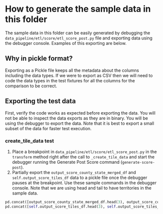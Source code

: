 # How to generate the sample data in this folder

The sample data in this folder can be easily generated by debugging the `data_pipeline/etl/score/etl_score_post.py` file
and exporting data using the debugger console. Examples of this exporting are below.

## Why in pickle format?

Exporting as a Pickle file keeps all the metadata about the columns including the data types. If we were to export as CSV then we will need
to code the data types in the test fixtures for all the columns for the comparison to be correct.

## Exporting the test data

First, verify the code works as expected before exporting the data. You will not be able to inspect the data exports as they are in binary.
You will be using the debugger to export the data. Note that it is best to export a small subset of the data for faster test execution.

### create_tile_data test
1. Place a breakpoint in `data_pipeline/etl/score/etl_score_post.py` in the `transform` method right after the call to
`_create_tile_data` and start the debugger running the Generate Post Score command (`generate-score-post`).
1. Partially export the `output_score_county_state_merged_df` and `self.output_score_tiles_df` data to a pickle file once the debugger pauses 
at the breakpoint. Use these sample commands in the debugger console. Note that we are using head and tail to have territories in the sample data.

```python
pd.concat([output_score_county_state_merged_df.head(3), output_score_county_state_merged_df.tail(4)], ignore_index=True).to_pickle('data_pipeline/etl/score/tests/snapshots/create_tile_score_data_input.pkl')
pd.concat([self.output_score_tiles_df.head(3), self.output_score_tiles_df.tail(4)], ignore_index=True).to_pickle('data_pipeline/etl/score/tests/snapshots/create_tile_data_expected.pkl')
```
